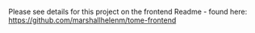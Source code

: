 Please see details for this project on the frontend Readme - found here: https://github.com/marshallhelenm/tome-frontend
